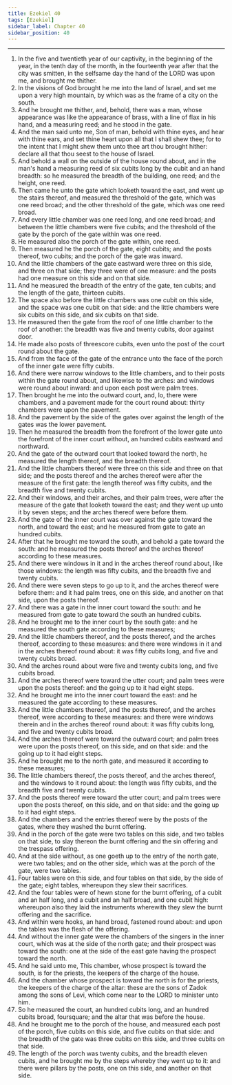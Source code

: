 ```yaml
---
title: Ezekiel 40
tags: [Ezekiel]
sidebar_label: Chapter 40
sidebar_position: 40
---
```


---
1. In the five and twentieth year of our captivity, in the beginning of the year, in the tenth day of the month, in the fourteenth year after that the city was smitten, in the selfsame day the hand of the LORD was upon me, and brought me thither.
2. In the visions of God brought he me into the land of Israel, and set me upon a very high mountain, by which was as the frame of a city on the south.
3. And he brought me thither, and, behold, there was a man, whose appearance was like the appearance of brass, with a line of flax in his hand, and a measuring reed; and he stood in the gate.
4. And the man said unto me, Son of man, behold with thine eyes, and hear with thine ears, and set thine heart upon all that I shall shew thee; for to the intent that I might shew them unto thee art thou brought hither: declare all that thou seest to the house of Israel.
5. And behold a wall on the outside of the house round about, and in the man's hand a measuring reed of six cubits long by the cubit and an hand breadth: so he measured the breadth of the building, one reed; and the height, one reed.
6. Then came he unto the gate which looketh toward the east, and went up the stairs thereof, and measured the threshold of the gate, which was one reed broad; and the other threshold of the gate, which was one reed broad.
7. And every little chamber was one reed long, and one reed broad; and between the little chambers were five cubits; and the threshold of the gate by the porch of the gate within was one reed.
8. He measured also the porch of the gate within, one reed.
9. Then measured he the porch of the gate, eight cubits; and the posts thereof, two cubits; and the porch of the gate was inward.
10. And the little chambers of the gate eastward were three on this side, and three on that side; they three were of one measure: and the posts had one measure on this side and on that side.
11. And he measured the breadth of the entry of the gate, ten cubits; and the length of the gate, thirteen cubits.
12. The space also before the little chambers was one cubit on this side, and the space was one cubit on that side: and the little chambers were six cubits on this side, and six cubits on that side.
13. He measured then the gate from the roof of one little chamber to the roof of another: the breadth was five and twenty cubits, door against door.
14. He made also posts of threescore cubits, even unto the post of the court round about the gate.
15. And from the face of the gate of the entrance unto the face of the porch of the inner gate were fifty cubits.
16. And there were narrow windows to the little chambers, and to their posts within the gate round about, and likewise to the arches: and windows were round about inward: and upon each post were palm trees.
17. Then brought he me into the outward court, and, lo, there were chambers, and a pavement made for the court round about: thirty chambers were upon the pavement.
18. And the pavement by the side of the gates over against the length of the gates was the lower pavement.
19. Then he measured the breadth from the forefront of the lower gate unto the forefront of the inner court without, an hundred cubits eastward and northward.
20. And the gate of the outward court that looked toward the north, he measured the length thereof, and the breadth thereof.
21. And the little chambers thereof were three on this side and three on that side; and the posts thereof and the arches thereof were after the measure of the first gate: the length thereof was fifty cubits, and the breadth five and twenty cubits.
22. And their windows, and their arches, and their palm trees, were after the measure of the gate that looketh toward the east; and they went up unto it by seven steps; and the arches thereof were before them.
23. And the gate of the inner court was over against the gate toward the north, and toward the east; and he measured from gate to gate an hundred cubits.
24. After that he brought me toward the south, and behold a gate toward the south: and he measured the posts thereof and the arches thereof according to these measures.
25. And there were windows in it and in the arches thereof round about, like those windows: the length was fifty cubits, and the breadth five and twenty cubits.
26. And there were seven steps to go up to it, and the arches thereof were before them: and it had palm trees, one on this side, and another on that side, upon the posts thereof.
27. And there was a gate in the inner court toward the south: and he measured from gate to gate toward the south an hundred cubits.
28. And he brought me to the inner court by the south gate: and he measured the south gate according to these measures;
29. And the little chambers thereof, and the posts thereof, and the arches thereof, according to these measures: and there were windows in it and in the arches thereof round about: it was fifty cubits long, and five and twenty cubits broad.
30. And the arches round about were five and twenty cubits long, and five cubits broad.
31. And the arches thereof were toward the utter court; and palm trees were upon the posts thereof: and the going up to it had eight steps.
32. And he brought me into the inner court toward the east: and he measured the gate according to these measures.
33. And the little chambers thereof, and the posts thereof, and the arches thereof, were according to these measures: and there were windows therein and in the arches thereof round about: it was fifty cubits long, and five and twenty cubits broad.
34. And the arches thereof were toward the outward court; and palm trees were upon the posts thereof, on this side, and on that side: and the going up to it had eight steps.
35. And he brought me to the north gate, and measured it according to these measures;
36. The little chambers thereof, the posts thereof, and the arches thereof, and the windows to it round about: the length was fifty cubits, and the breadth five and twenty cubits.
37. And the posts thereof were toward the utter court; and palm trees were upon the posts thereof, on this side, and on that side: and the going up to it had eight steps.
38. And the chambers and the entries thereof were by the posts of the gates, where they washed the burnt offering.
39. And in the porch of the gate were two tables on this side, and two tables on that side, to slay thereon the burnt offering and the sin offering and the trespass offering.
40. And at the side without, as one goeth up to the entry of the north gate, were two tables; and on the other side, which was at the porch of the gate, were two tables.
41. Four tables were on this side, and four tables on that side, by the side of the gate; eight tables, whereupon they slew their sacrifices.
42. And the four tables were of hewn stone for the burnt offering, of a cubit and an half long, and a cubit and an half broad, and one cubit high: whereupon also they laid the instruments wherewith they slew the burnt offering and the sacrifice.
43. And within were hooks, an hand broad, fastened round about: and upon the tables was the flesh of the offering.
44. And without the inner gate were the chambers of the singers in the inner court, which was at the side of the north gate; and their prospect was toward the south: one at the side of the east gate having the prospect toward the north.
45. And he said unto me, This chamber, whose prospect is toward the south, is for the priests, the keepers of the charge of the house.
46. And the chamber whose prospect is toward the north is for the priests, the keepers of the charge of the altar: these are the sons of Zadok among the sons of Levi, which come near to the LORD to minister unto him.
47. So he measured the court, an hundred cubits long, and an hundred cubits broad, foursquare; and the altar that was before the house.
48. And he brought me to the porch of the house, and measured each post of the porch, five cubits on this side, and five cubits on that side: and the breadth of the gate was three cubits on this side, and three cubits on that side.
49. The length of the porch was twenty cubits, and the breadth eleven cubits, and he brought me by the steps whereby they went up to it: and there were pillars by the posts, one on this side, and another on that side.